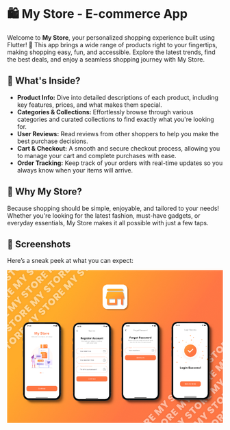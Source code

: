# 🛍️ My Store - E-commerce App

Welcome to **My Store**, your personalized shopping experience built using Flutter! 🎉 This app brings a wide range of products right to your fingertips, making shopping easy, fun, and accessible. Explore the latest trends, find the best deals, and enjoy a seamless shopping journey with My Store.

## 🛒 What's Inside?

- **Product Info:** Dive into detailed descriptions of each product, including key features, prices, and what makes them special.
- **Categories & Collections:** Effortlessly browse through various categories and curated collections to find exactly what you're looking for.
- **User Reviews:** Read reviews from other shoppers to help you make the best purchase decisions.
- **Cart & Checkout:** A smooth and secure checkout process, allowing you to manage your cart and complete purchases with ease.
- **Order Tracking:** Keep track of your orders with real-time updates so you always know when your items will arrive.

## 🎯 Why My Store?

Because shopping should be simple, enjoyable, and tailored to your needs! Whether you're looking for the latest fashion, must-have gadgets, or everyday essentials, My Store makes it all possible with just a few taps.

## 📸 Screenshots

Here’s a sneak peek at what you can expect:

![Home Screen](assets/images/MyStore-Mockup.jpg)